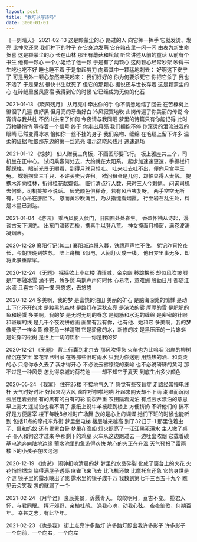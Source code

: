 ```yaml
---
layout: post
title: "我可以写诗吗"
date: 3000-01-01
---
```

《一刻晴天》
2021-02-13
这是颗蒙尘的心
路过的人
向它挥一挥手
它就发烫、发亮
比神灵还灵
我们种下的种子
在它身边发萌
它在暗夜里一闪一闪
由衷为新生命贺喜
这是颗蒙尘的心
长在山林
那里有蘑菇和松鼠
听它讲述从前的童话
从前有个书生
他有一颗心
一个小姐给了他一颗
于是有了两颗心
这两颗心经常吵架
吵得书生吃也吃不好
睡也睡不着
于是举起剪刀
向着其中一颗猛地刺去：
好啊这下安宁了
可是另外一颗心忽然啼哭起来：
我们好好的
你为何要杀死它
你把它杀了
我也不活了
于是果然
很快书生就死了
但它的那颗心
据说还与世长存着
这是颗蒙尘的心
在砖缝里餐风露宿
我得到它的时候
它已经成为无价的化石

2021-01-13
《晓风残月》
从月亮中牵出你的手
你不情愿地缩了回去
在苦榛树上徘徊了几遍
夜好黑
但月亮的牙齿好白
冷风寂寞地吹
山岗传遍了你美丽的传说
今宵请与我共枕
不然山洪来了如何
今夜请与我同眠
梦里的诗篇只有你能记得
此时万物静悄悄
等待着一个信号
终于
你走出月亮
我们拥抱不停
你滚烫的泪流进我的眼睛
已然变得冰凉
恰如你一丝不挂的身子
我们亲吻、缠绵
在毛毯上留下许多
温柔的证据
唯恨那东边的第一丝光亮
暗示这晓风残月
速速退场

2021-01-12
《惊梦》
仙人赠我三角板，不画图形要飞行。
板上雅座共三个，司机坐在正中心。
试问乘客何处去，大约就在太阳系。
起步加速速更速，手握栏杆脚踩柱。
眼前光景无暇看，到得月球只想吐。
吐来吐去吐不出，便向月宫寻玉兔。
嫦娥摆出三千只，不许买卖只许租。
欲问租金是几何，却怕显得人太俗。
提携木斧向桂林，折得桂花献嫦娥。
临行清点行人数，来时三人今剩俩。
问询司机去何处，司机笑笑不说话。
辰光颜色俱稀奇，若有风声咦复呀。
两手空空无所有，只心吊在肝胆下。
忽而黄沙吹满目，乃从指缝看烟霞。
行至岩石乱生处，料是木星已到达。

2021-01-04
《游园》
乘西风便入侯门，旧园囿处处春生。
香盈怀袖从诗起，漫谈古天下词绝。
出东门暗转西桥，携素手以登八荒。
神女掩面月横窗，满卷波涛凝烟蒂。

2020-12-29
襄阳行记(其二)
襄阳城边将入暮，铁蹄声声拦不住。
犹记昨宵怜夜长，今朝恨晚到姑苏。
陆上舟楫飞似电，人间灯火成一线。
他日梦里事无多，却将此景重摩挲。

2020-12-24
《无题》
摇摇欲上小红楼
清晖减，帝京幽
移踪换影
却似风吹皱
疑是广寒融冰雪
滴不完，恁多愁
乌鹊声声何时休
心易老，意难酬
殷勤日月
都随江水流
且喜古今同一恨
来悠悠，去悠悠

2020-12-24
多美啊，我的梦
是富饶的油田
美丽的矿石
是脑海深处的惊悸
是动土下化不开的冰
是黢黑的森林
是路灯在深秋点亮
是浓浓的雾
厚厚的雪
是肥肥的鱼和螃蟹
多美啊，我的梦
是无时无刻的眷念
是钢筋和水泥的缠绵
是密密的针眼和斑斓的线
是几千个夜晚拼成画
画里有我有你，也有他、她和它
多美啊，我的梦
像麦子一样金黄
像菱角一样清甜
它是骄傲的水，新修的坟
是黑压压的一片蝌蚪
是蛀穿的松树
是世上一切的质朴
——你是我的梦

2020-12-21
《无题》
背上行囊到北京去
那风吹得急
火车也为此呜咽
沿岸的柳树醉沉在梦里
繁花早已归家
在等那些旧时雨水
只我为你送别
用热热的酒、和烫烫的心
只愿你永久去了
我才得开心
不必说云雾缭绕的秦岭
也不必说磅礴的黄河
那不过是一种风景
怎比得京城的荷花池
——却不知它于夏天
到底生出多少颜色

2020-05-24
《我寓》
住在25楼
不接地气久了
感觉有些夜盲症
走路经常撞电线杆
天气时好时坏
好起来刮大风
窗帘呼啦啦地响
坏起来阴天却不下雨
潮湿而沉闷
云层连着云层
有的黑有的白有的彩
割裂严重
农田隔着湖泊
有点云水漂泊的意思
早上雾大
连胡泊也看不清了
报纸上说牛羊被赶到楼上
方便挤奶
不听他们的
搞不好是方便屠宰
楼下每晚8点准时广场舞
放的是心上的蝴蝶
她们下班的时候也能听到
包括11点的摩托车炸街
梦里坐电梯
楼层越来越高
到了32归于-1
那里住着虫子、鼠和蚂蚁
还有累累白骨
梦里在渔船
灯火照亮了一汪汪黑死潭水
主人撤了桌子
仆人和狗这才过来
争那剩下的鸡腿
火车从这边跑过去
一边吐出浓烟
它载着碳基电池奔向陆地边缘
蓄水池里的鱼游得欢快
地心的火正在升温
天气预报了雷雨
楼下的小孩子在吹泡泡

2020-12-19
《她说》
闹钟扣响清晨的梦
梦里的水晶碎裂
化成了窗台上的火花
火花悄悄燃烧
烧得满屋子透亮
麻雀飞来飞去
比飞机还快
比摩托车还急
它的身世是个谜
镜子里的露水映出了我
露水里的镜子成千万
我数到第七千三百五十九个
瞧见云朵笑我
怎的就漏了一个

2021-02-24
《月华诌》
良辰美景，诉愿青天。
皎皎明月，亘古不变。
揽君入怀，与君同眠。
挥汗郊野，亲植杜鹃。
涤我心魂，动我心弦。
夜夜笙歌，何期百年。
幸甚之志，有此华年。

2021-02-23
《也是我》
街上点亮许多路灯
许多路灯照出我许多影子
许多影子
一个向前，一个向右，一个向左
